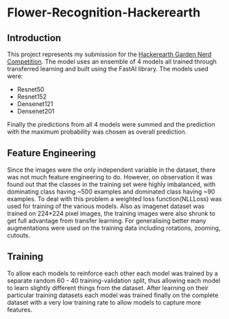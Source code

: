 # Flower-Recognition-Hackerearth

## Introduction

This project represents my submission for the [Hackerearth Garden Nerd Competition](https://www.hackerearth.com/challenges/competitive/garden-nerd-data-science-competition). The model uses an ensemble of 4 models all trained through transferred learning and built using the FastAI library.
The models used were:

* Resnet50
* Resnet152
* Densenet121
* Densenet201

Finally the predictions from all 4 models were summed and the prediction with the maximum probability was chosen as overall prediction.

## Feature Engineering

Since the images were the only independent variable in the dataset, there was not much feature engineering to do. However, on observation it was found out that the classes in the training set were highly imbalanced, with dominating class having ~500 examples and dominated class having ~90 examples. To deal with this problem a weighted loss function(NLLLoss) was used for training of the various models. Also as imagenet dataset was trained on 224*224 pixel images, the training images were also shrunk to get full advantage from transfer learning. For generalising better many augmentations were used on the training data including rotations, zooming, cutouts.

## Training

To allow each models to reinforce each other each model was trained by a separate random 60 - 40 training-validation split, thus allowing each model to learn slightly different things from the dataset. After learning on their particular training datasets each model was trained finally on the complete dataset with a very low training rate to allow models to capture more features.
